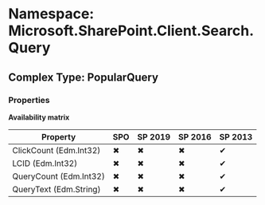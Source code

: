 # Namespace: Microsoft.SharePoint.Client.Search.Query

## Complex Type: PopularQuery

### Properties

**Availability matrix**

Property | SPO | SP 2019 | SP 2016 | SP 2013
----------|-----|---------|---------|--------
ClickCount (Edm.Int32) | ✖ | ✖ | ✖ | ✔
LCID (Edm.Int32) | ✖ | ✖ | ✖ | ✔
QueryCount (Edm.Int32) | ✖ | ✖ | ✖ | ✔
QueryText (Edm.String) | ✖ | ✖ | ✖ | ✔
